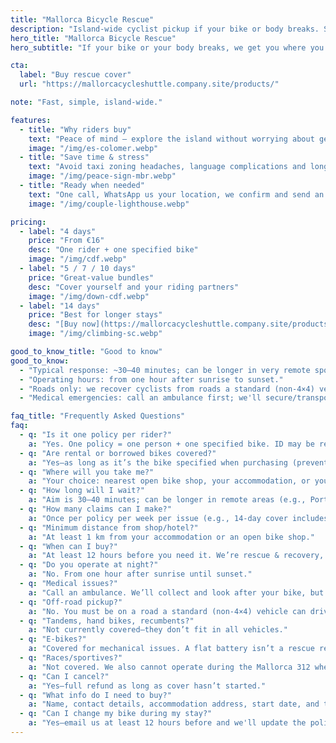```yaml
---
title: "Mallorca Bicycle Rescue"
description: "Island-wide cyclist pickup if your bike or body breaks. Simple. Fast. Reliable."
hero_title: "Mallorca Bicycle Rescue"
hero_subtitle: "If your bike or your body breaks, we get you where you need to be."

cta:
  label: "Buy rescue cover"
  url: "https://mallorcacycleshuttle.company.site/products/"

note: "Fast, simple, island-wide."

features:
  - title: "Why riders buy"
    text: "Peace of mind – explore the island without worrying about getting stranded."
    image: "/img/es-colomer.webp"
  - title: "Save time & stress"
    text: "Avoid taxi zoning headaches, language complications and long roadside waits. Your whole day isn't ruined—nor your group's."
    image: "/img/peace-sign-mbr.webp"
  - title: "Ready when needed"
    text: "One call, WhatsApp us your location, we confirm and send an ETA."
    image: "/img/couple-lighthouse.webp"

pricing:
  - label: "4 days"
    price: "From €16"
    desc: "One rider + one specified bike"
    image: "/img/cdf.webp"
  - label: "5 / 7 / 10 days"
    price: "Great-value bundles"
    desc: "Cover yourself and your riding partners"
    image: "/img/down-cdf.webp"
  - label: "14 days"
    price: "Best for longer stays"
    desc: "[Buy now](https://mallorcacycleshuttle.company.site/products/)"
    image: "/img/climbing-sc.webp"

good_to_know_title: "Good to know"
good_to_know:
  - "Typical response: ~30–40 minutes; can be longer in very remote spots like Port de Sa Calobra during spring rush hour."
  - "Operating hours: from one hour after sunrise to sunset."
  - "Roads only: we recover cyclists from roads a standard (non-4×4) vehicle can access."
  - "Medical emergencies: call an ambulance first; we'll secure/transport your bike (bikes don't fit in ambulances)."

faq_title: "Frequently Asked Questions"
faq:
  - q: "Is it one policy per rider?"
    a: "Yes. One policy = one person + one specified bike. ID may be requested to prevent a group trying to cover everyone with one policy."
  - q: "Are rental or borrowed bikes covered?"
    a: "Yes—as long as it’s the bike specified when purchasing (prevents group misuse)."
  - q: "Where will you take me?"
    a: "Your choice: nearest open bike shop, your accommodation, or your rental outlet."
  - q: "How long will I wait?"
    a: "Aim is 30–40 minutes; can be longer in remote areas (e.g., Port de Sa Calobra on very busy days). We have vehicles across the island and can bring in additional support."
  - q: "How many claims can I make?"
    a: "Once per policy per week per issue (e.g., 14-day cover includes two claims for the same issue). Different issues aren’t capped, but abuse may result in cancellation and refund of the unused portion."
  - q: "Minimum distance from shop/hotel?"
    a: "At least 1 km from your accommodation or an open bike shop."
  - q: "When can I buy?"
    a: "At least 12 hours before you need it. We’re rescue & recovery, not a taxi."
  - q: "Do you operate at night?"
    a: "No. From one hour after sunrise until sunset."
  - q: "Medical issues?"
    a: "Call an ambulance. We’ll collect and look after your bike, but we are not medics."
  - q: "Off-road pickup?"
    a: "No. You must be on a road a standard (non-4×4) vehicle can drive on."
  - q: "Tandems, hand bikes, recumbents?"
    a: "Not currently covered—they don’t fit in all vehicles."
  - q: "E-bikes?"
    a: "Covered for mechanical issues. A flat battery isn’t a rescue reason; please manage charging—consider it a learning experience."
  - q: "Races/sportives?"
    a: "Not covered. We also cannot operate during the Mallorca 312 where there are road closures."
  - q: "Can I cancel?"
    a: "Yes—full refund as long as cover hasn’t started."
  - q: "What info do I need to buy?"
    a: "Name, contact details, accommodation address, start date, and the bike details."
  - q: "Can I change my bike during my stay?"
    a: "Yes—email us at least 12 hours before and we'll update the policy."
---
```

